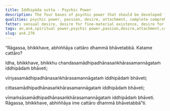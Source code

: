 ```yaml
---
title: Iddhipāda sutta - Psychic Power
description: The four bases of psychic power that should be developed for the full understanding of passion, desire, and attachment.
qualities: psychic power, passion, desire, attachment, complete comprehension, cultivation, collectedness, right intention, right effort, vigour, examination
fetter: sensual desire, desire for fine-material existence, desire for immaterial existence, conceit, restlessness, ignorance
tags: an,an4,spiritual power,psychic power,passion,desire,attachment,collectedness,goal,aspiration,interest,objective,intention,effort,persistence,mind,consciousness,investigation,reflection,close examination
slug: an4.276
---
```


“Rāgassa, bhikkhave, abhiññāya cattāro dhammā bhāvetabbā. Katame cattāro?

Idha, bhikkhave, bhikkhu chandasamādhipadhānasaṅkhārasamannāgataṁ iddhipādaṁ bhāveti;

vīriyasamādhipadhānasaṅkhārasamannāgataṁ iddhipādaṁ bhāveti;

cittasamādhipadhānasaṅkhārasamannāgataṁ iddhipādaṁ bhāveti;

vīmaṁsāsamādhipadhānasaṅkhārasamannāgataṁ iddhipādaṁ bhāveti. Rāgassa, bhikkhave, abhiññāya ime cattāro dhammā bhāvetabbā”ti.
